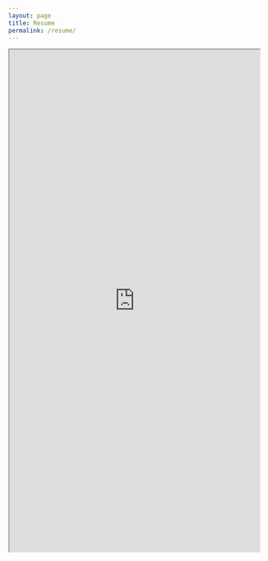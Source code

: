 ```yaml
---
layout: page
title: Resume
permalink: /resume/
---
```


<iframe src="https://drive.google.com/file/d/1JdnLlUrcRTDGb6koYS6mJRgXQOieF46N/preview" width="100%" height="1010em"></iframe>
